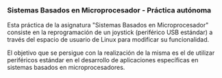 ### Sistemas Basados en Microprocesador - Práctica autónoma

Esta práctica de la asignatura "Sistemas Basados en Microprocesador" consiste en la reprogramación de un joystick (periférico USB estándar) a través del espacio de usuario de Linux para modificar su funcionalidad.

El objetivo que se persigue con la realización de la misma es el de utilizar periféricos estándar en el desarrollo de aplicaciones específicas en sistemas basados en microprocesadores.
